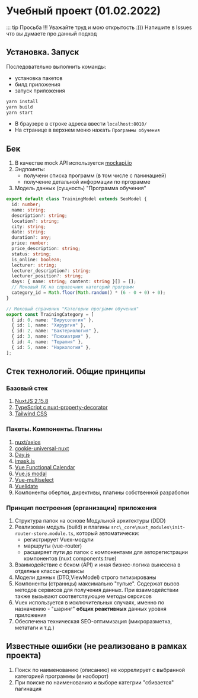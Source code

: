 # Учебный проект (01.02.2022)

::: tip Просьба !!!
Уважайте труд и мою открытость :)))
Напишите в Issues что вы думаете про данный подход

## Установка. Запуск

Последовательно выполнить команды:

- установка пакетов
- билд приложения
- запуск приложения

```sh
yarn install
yarn build
yarn start
```

- В браузере в строке адреса ввести
  `localhost:8010/`
- На странице в верхнем меню нажать `Программы обучения`

## Бек

1. В качестве mock API используется [mockapi.io](https://mockapi.io/projects/61f7d1c339431d0017eafa32)
2. Эндпоинты:
   - получени списка программ (в том числе с панинацией)
   - получение детальной информации по пргорамме
3. Модель данных (сущность) "Программа обучения"

```ts
export default class TrainingModel extends SeoModel {
  id: number;
  name: string;
  description?: string;
  location?: string;
  city: string;
  date: string;
  duration?: any;
  price: number;
  price_description: string;
  status: string;
  is_online: boolean;
  lecturer: string;
  lecturer_description?: string;
  lecturer_position?: string;
  days: { name: string; content: string }[] = [];
  // Моковый FK на справочник категорий программ
  category_id = Math.floor(Math.random() * (6 - 0 + 0) + 0);
}

// Моковый спрачоник "Категории программ обучения"
export const TrainingCategory = [
  { id: 0, name: "Вирусология" },
  { id: 1, name: "Хирургия" },
  { id: 2, name: "Бактериология" },
  { id: 3, name: "Психиатрия" },
  { id: 4, name: "Терапия" },
  { id: 5, name: "Наркология" },
];
```

## Стек технологий. Общие принципы

### Базовый стек

1. [NuxtJS 2.15.8](https://nuxtjs.org)
2. [TypeScript c nuxt-property-decorator](https://github.com/nuxt-community/nuxt-property-decorator#readme)
3. [Tailwind CSS](https://tailwindcss.com/)

### Пакеты. Компоненты. Плагины

1. [nuxt/axios](https://github.com/nuxt-community/axios-module#readme)
2. [cookie-universal-nuxt](https://github.com/microcipcip/cookie-universal/tree/master/packages/cookie-universal-nuxt#readme)
3. [Day.js](https://day.js.org/)
4. [imask.js](https://imask.js.org/)
5. [Vue Functional Calendar](https://github.com/ManukMinasyan/vue-functional-calendar#readme)
6. [Vue.js modal](https://github.com/euvl/vue-js-modal#readme)
7. [Vue-multiselect](https://vue-multiselect.js.org/)
8. [Vuelidate](https://github.com/vuelidate/vuelidate#readme)
9. Компоненты обертки, директивы, плагины собственной разработки

### Принцип построения (организации) приложения

1. Структура папок на основе Модульной архитектуры (DDD)
2. Реализован модуль (build) и плагины `src\_core\nuxt_modules\init-router-store.module.ts`, который автоматически:
   - регистрирует Vuex-модули
   - маршруты (vue-router)
   - расширяет пути до папок с компонентами для авторегистрации компонентов (nuxt components:true)
3. Взаимодействие с беком (API) и иная бизнес-логика вынесена в отделные классы-сервисы
4. Модели данных (DTO,ViewModel) строго типизированы
5. Компоненты (страницы) максимально "тупые". Содержат вызов методов сервисов для получения данных. При взаимодействии также вызывают соответствующие методы серсисов
6. Vuex используется в исключительных случаях, именно по назначению - "шаринг" **общих реактивных** данных уровня приложения
7. Обеспечена техническая SEO-оптимизация (микроразметка, метатаги и т.д.)

## Известные ошибки (не реализовано в рамках проекта)

1. Поиск по наименованию (описанию) не коррелирует с выбранной категорией программы (и наоборот)
2. При поиске по наименованию и выборе категрии "сбивается" пагинация
